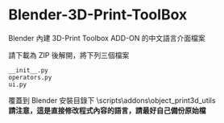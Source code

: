 # Blender-3D-Print-ToolBox 
Blender 內建 3D-Print Toolbox ADD-ON 的中文語言介面檔案


請下載為 ZIP 後解開，將下列三個檔案

`__init__.py `<br>
`operators.py `<br>
`ui.py` 

覆蓋到 Blender 安裝目錄下   \scripts\addons\object_print3d_utils  
**請注意，這是直接修改程式內容的語言，請最好自己備份原始檔**
